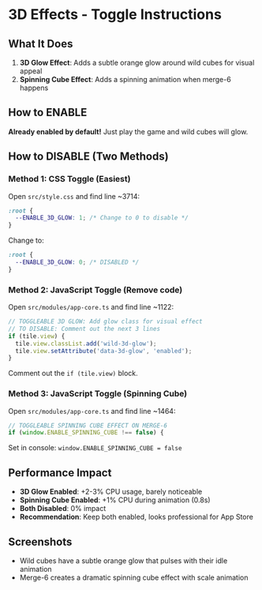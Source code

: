 # 3D Effects - Toggle Instructions

## What It Does
1. **3D Glow Effect**: Adds a subtle orange glow around wild cubes for visual appeal
2. **Spinning Cube Effect**: Adds a spinning animation when merge-6 happens

## How to ENABLE
**Already enabled by default!** Just play the game and wild cubes will glow.

## How to DISABLE (Two Methods)

### Method 1: CSS Toggle (Easiest)
Open `src/style.css` and find line ~3714:

```css
:root {
  --ENABLE_3D_GLOW: 1; /* Change to 0 to disable */
}
```

Change to:
```css
:root {
  --ENABLE_3D_GLOW: 0; /* DISABLED */
}
```

### Method 2: JavaScript Toggle (Remove code)
Open `src/modules/app-core.ts` and find line ~1122:

```typescript
// TOGGLEABLE 3D GLOW: Add glow class for visual effect
// TO DISABLE: Comment out the next 3 lines
if (tile.view) {
  tile.view.classList.add('wild-3d-glow');
  tile.view.setAttribute('data-3d-glow', 'enabled');
}
```

Comment out the `if (tile.view)` block.

### Method 3: JavaScript Toggle (Spinning Cube)
Open `src/modules/app-core.ts` and find line ~1464:

```typescript
// TOGGLEABLE SPINNING CUBE EFFECT ON MERGE-6
if (window.ENABLE_SPINNING_CUBE !== false) {
```

Set in console: `window.ENABLE_SPINNING_CUBE = false`

## Performance Impact
- **3D Glow Enabled**: +2-3% CPU usage, barely noticeable
- **Spinning Cube Enabled**: +1% CPU during animation (0.8s)
- **Both Disabled**: 0% impact
- **Recommendation**: Keep both enabled, looks professional for App Store

## Screenshots
- Wild cubes have a subtle orange glow that pulses with their idle animation
- Merge-6 creates a dramatic spinning cube effect with scale animation

